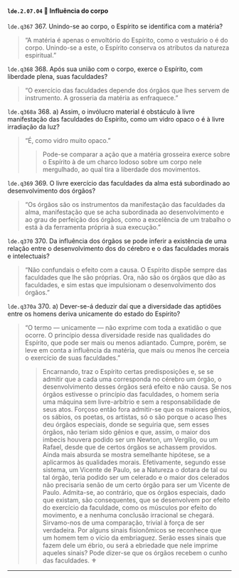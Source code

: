 #### `lde.2.07.04` 📃 Influência do corpo

`lde.q367` 367. Unindo-se ao corpo, o Espírito se identifica com a matéria?

> “A matéria é apenas o envoltório do Espírito, como o vestuário o é do corpo. Unindo-se a este, o Espírito conserva os atributos da natureza espiritual.”

`lde.q368` 368. Após sua união com o corpo, exerce o Espírito, com liberdade plena, suas faculdades?

> “O exercício das faculdades depende dos órgãos que lhes servem de instrumento. A grosseria da matéria as enfraquece.”

`lde.q368a` 368. a) Assim, o invólucro material é obstáculo à livre manifestação das faculdades do Espírito, como um vidro opaco o é à livre irradiação da luz?

> “É, como vidro muito opaco.”
>
> > Pode-se comparar a ação que a matéria grosseira exerce sobre o Espírito à de um charco lodoso sobre um corpo nele mergulhado, ao qual tira a liberdade dos movimentos.

`lde.q369` 369. O livre exercício das faculdades da alma está subordinado ao desenvolvimento dos órgãos?

> “Os órgãos são os instrumentos da manifestação das faculdades da alma, manifestação que se acha subordinada ao desenvolvimento e ao grau de perfeição dos órgãos, como a excelência de um trabalho o está à da ferramenta própria à sua execução.”

`lde.q370` 370. Da influência dos órgãos se pode inferir a existência de uma relação entre o desenvolvimento dos do cérebro e o das faculdades morais e intelectuais?

> “Não confundais o efeito com a causa. O Espírito dispõe sempre das faculdades que lhe são próprias. Ora, não são os órgãos que dão as faculdades, e sim estas que impulsionam o desenvolvimento dos órgãos.”

`lde.q370a` 370. a) Dever-se-á deduzir daí que a diversidade das aptidões entre os homens deriva unicamente do estado do Espírito?

> “O termo — unicamente — não exprime com toda a exatidão o que ocorre. O princípio dessa diversidade reside nas qualidades do Espírito, que pode ser mais ou menos adiantado. Cumpre, porém, se leve em conta a influência da matéria, que mais ou menos lhe cerceia o exercício de suas faculdades.”
>
> > Encarnando, traz o Espírito certas predisposições e, se se admitir que a cada uma corresponda no cérebro um órgão, o desenvolvimento desses órgãos será efeito e não causa. Se nos órgãos estivesse o princípio das faculdades, o homem seria uma máquina sem livre-arbítrio e sem a responsabilidade de seus atos. Forçoso então fora admitir-se que os maiores gênios, os sábios, os poetas, os artistas, só o são porque o acaso lhes deu órgãos especiais, donde se seguiria que, sem esses órgãos, não teriam sido gênios e que, assim, o maior dos imbecis houvera podido ser um Newton, um Vergílio, ou um Rafael, desde que de certos órgãos se achassem providos. Ainda mais absurda se mostra semelhante hipótese, se a aplicarmos às qualidades morais. Efetivamente, segundo esse sistema, um Vicente de Paulo, se a Natureza o dotara de tal ou tal órgão, teria podido ser um celerado e o maior dos celerados não precisaria senão de um certo órgão para ser um Vicente de Paulo. Admita-se, ao contrário, que os órgãos especiais, dado que existam, são consequentes, que se desenvolvem por efeito do exercício da faculdade, como os músculos por efeito do movimento, e a nenhuma conclusão irracional se chegará. Sirvamo-nos de uma comparação, trivial à força de ser verdadeira. Por alguns sinais fisionômicos se reconhece que um homem tem o vício da embriaguez. Serão esses sinais que fazem dele um ébrio, ou será a ebriedade que nele imprime aqueles sinais? Pode dizer-se que os órgãos recebem o cunho das faculdades. ⚜️

---